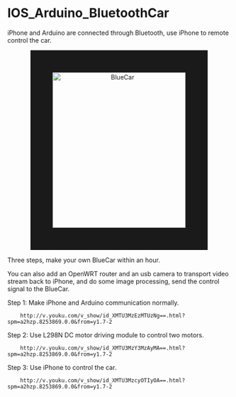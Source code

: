 # IOS_Arduino_BluetoothCar
iPhone and Arduino are connected through Bluetooth, use iPhone to remote control the car.
<p align="center">
<img src="https://github.com/ygx2011/IOS_Arduino_BluetoothCar/blob/master/pic/BlueCar.png?raw=true" alt="BlueCar" width="300" height="350" border="50"/>
</p>

Three steps, make your own BlueCar within an hour.

You can also add an OpenWRT router and an usb camera to transport video stream back to iPhone, and do some image processing, send the control signal to the BlueCar.

Step 1: Make iPhone and Arduino communication normally.

        http://v.youku.com/v_show/id_XMTU3MzEzMTUzNg==.html?spm=a2hzp.8253869.0.0&from=y1.7-2

Step 2: Use L298N DC motor driving module to control two motors.

        http://v.youku.com/v_show/id_XMTU3MzY3MzAyMA==.html?spm=a2hzp.8253869.0.0&from=y1.7-2

Step 3: Use iPhone to control the car.

        http://v.youku.com/v_show/id_XMTU3MzcyOTIyOA==.html?spm=a2hzp.8253869.0.0&from=y1.7-2
